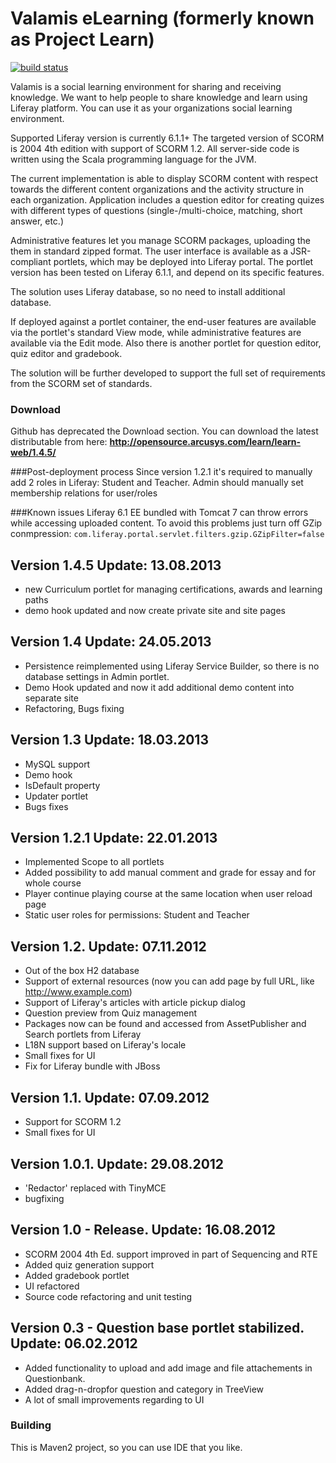 # Valamis eLearning (formerly known as Project Learn)

[![build status](https://api.travis-ci.org/arcusys/JSCORM.png)](http://travis-ci.org/arcusys/JSCORM)

Valamis is a social learning environment for sharing and receiving knowledge. We want to help people to share knowledge and learn using Liferay platform. You can use it as your organizations social learning environment.

Supported Liferay version is currently 6.1.1+
The targeted version of SCORM is 2004 4th edition with support of SCORM 1.2.
All server-side code is written using the Scala programming language for the JVM.

The current implementation is able to display SCORM content with respect towards the different content organizations and the activity structure in each organization.
Application includes a question editor for creating quizes with different types of questions (single-/multi-choice, matching, short answer, etc.)

Administrative features let you manage SCORM packages, uploading the them in standard zipped format.
The user interface is available as a JSR-compliant portlets, which may be deployed into Liferay portal. The portlet version has been tested on Liferay 6.1.1, and depend on its specific features.

The solution uses Liferay database, so no need to install additional database.

If deployed against a portlet container, the end-user features are available via the portlet's standard View mode, while administrative features are available via the Edit mode. Also there is another portlet for question editor, quiz editor and gradebook.

The solution will be further developed to support the full set of requirements from the SCORM set of standards.

### Download 
Github has deprecated the Download section. You can download the latest distributable from here: **http://opensource.arcusys.com/learn/learn-web/1.4.5/**

###Post-deployment process
Since version 1.2.1 it's required to manually add 2 roles in Liferay: Student and Teacher. Admin should manually set membership relations for user/roles

###Known issues
Liferay 6.1 EE bundled with Tomcat 7 can throw errors while accessing uploaded content. To avoid this problems just turn off GZip conmpression:
`com.liferay.portal.servlet.filters.gzip.GZipFilter=false`

## Version 1.4.5 Update: 13.08.2013
 - new Curriculum portlet for managing certifications, awards and learning paths
 - demo hook updated and now create private site and site pages

## Version 1.4 Update: 24.05.2013
 - Persistence reimplemented using Liferay Service Builder, so there is no database settings in Admin portlet.
 - Demo Hook updated and now it add additional demo content into separate site
 - Refactoring, Bugs fixing
 

## Version 1.3 Update: 18.03.2013
 - MySQL support
 - Demo hook
 - IsDefault property
 - Updater portlet
 - Bugs fixes

## Version 1.2.1 Update: 22.01.2013
 - Implemented Scope to all portlets
 - Added possibility to add manual comment and grade for essay and for whole course
 - Player continue playing course at the same location when user reload page
 - Static user roles for permissions: Student and Teacher
 

## Version 1.2. Update: 07.11.2012
 - Out of the box H2 database
 - Support of external resources (now you can add page by full URL, like http://www.example.com)
 - Support of Liferay's articles with article pickup dialog
 - Question preview from Quiz management
 - Packages now can be found and accessed from AssetPublisher and Search portlets from Liferay
 - L18N support based on Liferay's locale
 - Small fixes for UI
 - Fix for Liferay bundle with JBoss

## Version 1.1. Update: 07.09.2012
 - Support for SCORM 1.2
 - Small fixes for UI

## Version 1.0.1. Update: 29.08.2012
 - 'Redactor' replaced with TinyMCE
 - bugfixing

## Version 1.0 - Release. Update: 16.08.2012
 - SCORM 2004 4th Ed. support improved in part of Sequencing and RTE
 - Added quiz generation support
 - Added gradebook portlet
 - UI refactored
 - Source code refactoring and unit testing

## Version 0.3 - Question base portlet stabilized. Update: 06.02.2012
 - Added functionality to upload and add image and file attachements in Questionbank.
 - Added drag-n-dropfor question and category in TreeView
 - A lot of small improvements regarding to UI
 
### Building

This is Maven2 project, so you can use IDE that you like.

